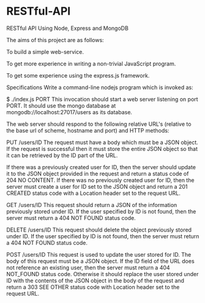 # RESTful-API
RESTful API Using Node, Express and MongoDB

The aims of this project are as follows:

To build a simple web-service.

To get more experience in writing a non-trivial JavaScript program.

To get some experience using the express.js framework.

Specifications
Write a command-line nodejs program which is invoked as:

$ ./index.js PORT
This invocation should start a web server listening on port PORT. It should use the mongo database at mongodb://localhost:27017/users as its database.

The web server should respond to the following relative URL's (relative to the base url of scheme, hostname and port) and HTTP methods:

PUT /users/ID
The request must have a body which must be a JSON object. If the request is successful then it must store the entire JSON object so that it can be retrieved by the ID part of the URL.

If there was a previously created user for ID, then the server should update it to the JSON object provided in the request and return a status code of 204 NO CONTENT.
If there was no previously created user for ID, then the server must create a user for ID set to the JSON object and return a 201 CREATED status code with a Location header set to the request URL.

GET /users/ID
This request should return a JSON of the information previously stored under ID. If the user specified by ID is not found, then the server must return a 404 NOT FOUND status code.

DELETE /users/ID
This request should delete the object previously stored under ID. If the user specified by ID is not found, then the server must return a 404 NOT FOUND status code.

POST /users/ID
This request is used to update the user stored for ID. The body of this request must be a JSON object. If the ID field of the URL does not reference an existing user, then the server must return a 404 NOT_FOUND status code. Otherwise it should replace the user stored under ID with the contents of the JSON object in the body of the request and return a 303 SEE OTHER status code with Location header set to the request URL.
